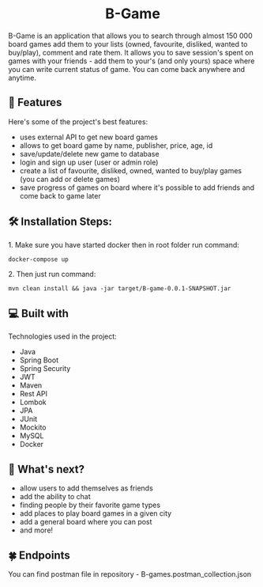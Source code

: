 <h1 id="title" align="center">B-Game</h1>

<p id="description">B-Game is an application that allows you to search through almost 150 000 board games add them to your lists (owned, favourite, disliked, wanted to buy/play), comment and rate them. It allows you to save session's spent on games with your friends - add them to your's (and only yours) space where you can write current status of game. You can come back anywhere and anytime.</p>



<h2>🧐 Features</h2>

Here's some of the project's best features:
*   uses external API to get new board games
*   allows to get board game by name, publisher, price, age, id
*   save/update/delete new game to database
*   login and sign up user (user or admin role)
*   create a list of favourite, disliked, owned, wanted to buy/play games (you can add or delete games)
*   save progress of games on board where it's possible to add friends and come back to game later

<h2>🛠️ Installation Steps:</h2>

<p>1. Make sure you have started docker then in root folder run command:</p>

```
docker-compose up
```

<p>2. Then just run command:</p>

```
mvn clean install && java -jar target/B-game-0.0.1-SNAPSHOT.jar
```


<h2>💻 Built with</h2>

Technologies used in the project:

*   Java
*   Spring Boot
*   Spring Security
*   JWT
*   Maven
*   Rest API
*   Lombok
*   JPA
*   JUnit
*   Mockito
*   MySQL
*   Docker

<h2>🔭 What's next? </h2>

*   allow users to add themselves as friends
*   add the ability to chat
*   finding people by their favorite game types
*   add places to play board games in a given city
*   add a general board where you can post
*   and more!

<h2>🍀 Endpoints </h2>
<p> You can find postman file in repository - B-games.postman_collection.json </p>

